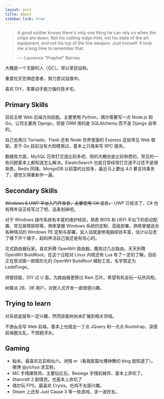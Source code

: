 ```yaml
---
layout: post
title: About
sidebar_link: true
---
```


> A good soldier knows there's only one thing he can rely on when the chips are down: Not his cutting-edge intel, not his state of the art equipment, and not his top of the line weapon. Just himself: It took me a long time to remember that. 
>
> --- Laurence "Prophet" Barnes

大概是一个无聊的人（QC）。常以草民自称。

重度社交恐惧症患者，努力尝试自救中。

喜欢 DIY，羡慕动手能力强的技术宅。

## Primary Skills

目前主修 Web 后端方向技能。主要使用 Python，偶尔需要写一点 Node.js 和 Go。公司主要用 Django，但是 ORM 用的是 SQLAlchemy 而不是 Django 自带的。

自己也用过 Tornado、Flask 还有 Node 世界里面的 Express 这些常见 Web 框架。至于 Go 目前没有大规模用过，基本上只用来写 RPC 服务。

数据库方面，MySQL 日常打交道比较多吧，用的大概也是比较熟悉的，常见的一些问题基本上都知道怎么解决。ElasticSearch 也是日常经常打交道不过还不是很熟悉，Redis 同理。MongoDB 以前耍的比较多，最近马上要出 4.0 要支持事务了，感觉又得重新学一遍。

## Secondary Skills

~~Windows & UWP 平台入门开发者，主要使用 C# 语言。~~ UWP 已经凉了，C# 也有两年没正经写过了吧，这条划掉吧。

对于 Windows 操作系统有丰富的维护经验，熟悉 BIOS 和 UEFI 平台下的启动配置、常见故障排除等。熟练掌握 Windows 系统的定制、高级部署。熟练掌握适合各种情况的 Windows PE 定制与部署。说人话就是修电脑经验丰富，估计以后老了楼下开个铺子，起码养活自己我还是有信心的。

花式路由器玩家。喜欢折腾 OpenWrt 路由器，魔改过几台路由。天天折腾 OpenWrt BuildRoot。在这个过程对 Linux 内核还有 Lua 有了一定的了解。目前正在尝试做一款图形化的 OpenWrt BuildRoot 辅助工具，名字暂定为 LedeForge。

焊接技能，DIY 过 U 盘。为路由器更换过 Ram 芯片。希望有机会玩一玩热风枪。

树莓派 2B、3B 用户。对嵌入式开发一直很感兴趣。

## Trying to learn

对系统底层有一定兴趣，然而技能树尚未扩展到相关领域。

不~~怎么~~会写 Web 前端，基本上也就会一丁点 JQuery 和一点点 Bootstrap，深感前端圈太乱，不想趟浑水。

## Gaming

* 籼米。最喜欢五前和仙六。闲情 er（看我那篇吐槽神舞的 blog 就知道了）。微博 @yichya 求互粉。
* MC 手残建筑师，主要玩红石。Besiege 手残机械师，基本上弃坑了。
* Starcraft 2 剧情党。也基本上弃坑了
* 偶尔玩 FPS，最喜欢 Crysis。吃鸡不太感兴趣。
* Steam 上还有 Just Cause 3 等一些游戏，求一波好友。

